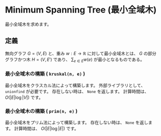 # Minimum Spanning Tree (最小全域木)
最小全域木を求めます。

## 定義
無向グラフ
$G = (V, E)$
と、重み
$w: E \to \mathbb{R}$
に対して最小全域木とは、
$G$
の部分グラフかつ木
$H = (V, E')$
であり、
$\sum_{e \in E} w(e)$
が最小となるものである。

### 最小全域木の構築 ( `kruskal(n, e)` )
最小全域木をクラスカル法によって構築します。
外部ライブラリとして、
`unionfind`
が必要です。
存在しない時は、
`None`
を返します。
計算時間は、
$O(\lvert E \rvert \log \lvert V \lvert)$
です。

### 最小全域木の構築 ( `prim(n, e)` )
最小全域木をプリム法によって構築します。
存在しない時は、
`None`
を返します。
計算時間は、
$O(\lvert E \rvert \log \lvert E \rvert)$
です。
